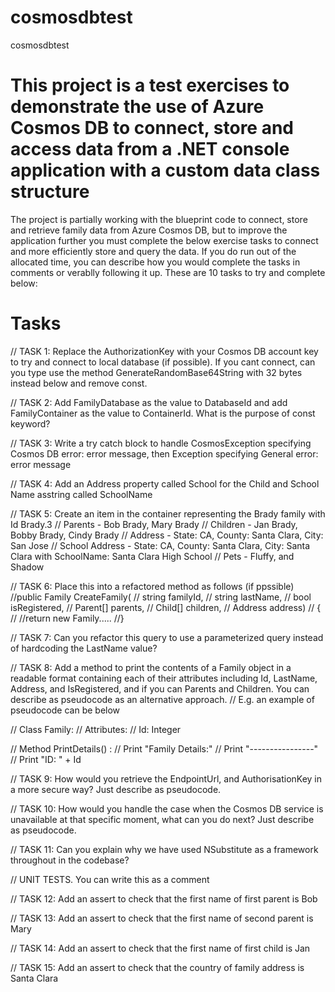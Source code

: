 # cosmosdbtest
cosmosdbtest

# This project is a test exercises to demonstrate the use of Azure Cosmos DB to connect, store and access data from a .NET console application with a custom data class structure
The project is partially working with the blueprint code to connect, store and retrieve family data from Azure Cosmos DB, but to improve the application further you must complete the below exercise tasks to connect and more efficiently store and query the data.
If you do run out of the allocated time, you can describe how you would complete the tasks in comments or verablly following it up.
These are 10 tasks to try and complete below:
# Tasks

// TASK 1: Replace the AuthorizationKey with your Cosmos DB account key to try and connect to local database (if possible). If you cant connect, can you type use the method GenerateRandomBase64String with 32 bytes instead below and remove const.

// TASK 2: Add FamilyDatabase as the value to DatabaseId and add FamilyContainer as the value to ContainerId. What is the purpose of const keyword?

// TASK 3: Write a try catch block to handle CosmosException specifying Cosmos DB error: error message, then Exception specifying General error: error message

// TASK 4: Add an Address property called School for the Child and School Name asstring called SchoolName

// TASK 5: Create an item in the container representing the Brady family with Id Brady.3
// Parents - Bob Brady, Mary Brady
// Children - Jan Brady, Bobby Brady, Cindy Brady
// Address - State: CA, County: Santa Clara, City: San Jose
// School Address - State: CA, County: Santa Clara, City: Santa Clara with SchoolName: Santa Clara High School
// Pets - Fluffy, and Shadow

// TASK 6: Place this into a refactored method as follows (if ppssible)
//public Family CreateFamily(
//    string familyId,
//    string lastName,
//    bool isRegistered,
//    Parent[] parents,
//    Child[] children,
//   Address address)
//        {
//
//return new Family.....
//}

// TASK 7: Can you refactor this query to use a parameterized query instead of hardcoding the LastName value? 

// TASK 8: Add a method to print the contents of a Family object in a readable format containing each of their attributes including Id, LastName, Address, and IsRegistered, and if you can Parents and Children. You can describe as pseudocode as an alternative approach.
// E.g. an example of pseudocode can be below

// Class Family:
//     Attributes:
//     Id: Integer

// Method PrintDetails() :
//     Print "Family Details:"
//     Print "----------------"
//     Print "ID: " + Id


// TASK 9: How would you retrieve the EndpointUrl, and AuthorisationKey in a more secure way? Just describe as pseudocode.

// TASK 10: How would you handle the case when the Cosmos DB service is unavailable at that specific moment, what can you do next? Just describe as pseudocode.

// TASK 11: Can you explain why we have used NSubstitute as a framework throughout in the codebase?

// UNIT TESTS. You can write this as a comment

// TASK 12: Add an assert to check that the first name of first parent is Bob

// TASK 13: Add an assert to check that the first name of second parent is Mary

// TASK 14: Add an assert to check that the first name of first child is Jan

// TASK 15: Add an assert to check that the country of family address is Santa Clara